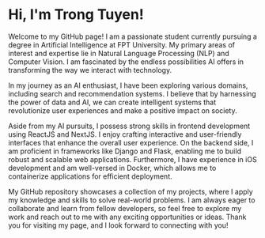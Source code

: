 # Hi, I'm Trong Tuyen!

Welcome to my GitHub page! I am a passionate student currently pursuing a degree in Artificial Intelligence at FPT University. My primary areas of interest and expertise lie in Natural Language Processing (NLP) and Computer Vision. I am fascinated by the endless possibilities AI offers in transforming the way we interact with technology.

In my journey as an AI enthusiast, I have been exploring various domains, including search and recommendation systems. I believe that by harnessing the power of data and AI, we can create intelligent systems that revolutionize user experiences and make a positive impact on society.

Aside from my AI pursuits, I possess strong skills in frontend development using ReactJS and NextJS. I enjoy crafting interactive and user-friendly interfaces that enhance the overall user experience. On the backend side, I am proficient in frameworks like Django and Flask, enabling me to build robust and scalable web applications. Furthermore, I have experience in iOS development and am well-versed in Docker, which allows me to containerize applications for efficient deployment.

My GitHub repository showcases a collection of my projects, where I apply my knowledge and skills to solve real-world problems. I am always eager to collaborate and learn from fellow developers, so feel free to explore my work and reach out to me with any exciting opportunities or ideas.
Thank you for visiting my page, and I look forward to connecting with you!


